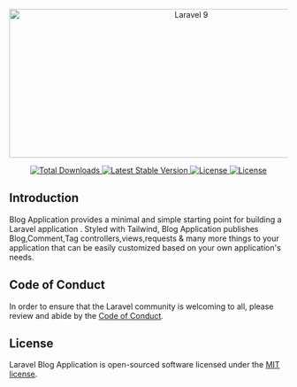<p align="center"><img alt="Laravel 9" border="0" data-original-height="420" data-original-width="1000" height="269" src="https://blogger.googleusercontent.com/img/b/R29vZ2xl/AVvXsEjiKIANl_S4hKyyLC6IH5Y6979pHHGpeqZxv-2aEb-XvKzBXfB6PeljGbf1W8PAEWBguIVxy6VsBs0pwuw-9b3emV_hI3QzNbcm2J9HNnye7eHoDaCQxMzY0moh0yaHqu3kpDHxjL_aKrB-oN7bTyBYmoLZgdkmibuxNLDuK_YDDG7_qnE0Og4Xp_Viwg/w643-h269/l9.png" width="643"></p>

<p align="center">
    <a href="https://packagist.org/packages/lmonish-khatri/blog-application">
        <img src="https://img.shields.io/packagist/dt/monish-khatri/blog-application" alt="Total Downloads">
    </a>
    <a href="https://packagist.org/packages/monish-khatri/blog-application">
        <img src="https://img.shields.io/packagist/v/monish-khatri/blog-application" alt="Latest Stable Version">
    </a>
    <a href="https://packagist.org/packages/monish-khatri/blog-application">
        <img src="https://img.shields.io/packagist/l/monish-khatri/blog-application" alt="License">
    </a>
    <a href="https://packagist.org/packages/monish-khatri/blog-application">
        <img src="https://img.shields.io/packagist/stars/monish-khatri/blog-application" alt="License">
    </a>
</p>

## Introduction

Blog Application provides a minimal and simple starting point for building a Laravel application . Styled with Tailwind, Blog Application publishes Blog,Comment,Tag controllers,views,requests & many more things to your application that can be easily customized based on your own application's needs.

## Code of Conduct

In order to ensure that the Laravel community is welcoming to all, please review and abide by the [Code of Conduct](https://laravel.com/docs/contributions#code-of-conduct).


## License

Laravel Blog Application is open-sourced software licensed under the [MIT license](LICENSE.md).
